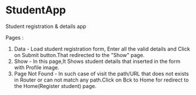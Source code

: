 # StudentApp
 Student registration & details app

Pages : 
1) Data - Load student registration form, Enter all the valid details and Click on Submit button.That redirected to the "Show" page.
2) Show - In this page,It Shows student details that inserted in the form with Profile image.
3) Page Not Found - In such case of visit the path/URL that does not exists in Router or can not match any path.Click on Bck to Home for redirect to the Home(Register student) page.


